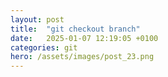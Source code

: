 ```yaml
---
layout: post
title:  "git checkout branch"
date:   2025-01-07 12:19:05 +0100
categories: git
hero: /assets/images/post_23.png
---
```


